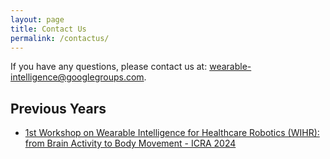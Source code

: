 ```yaml
---
layout: page
title: Contact Us
permalink: /contactus/
---
```


If you have any questions, please contact us at: wearable-intelligence@googlegroups.com.

## Previous Years
- [1st Workshop on Wearable Intelligence for Healthcare Robotics (WIHR): from Brain Activity to Body Movement - ICRA 2024]()
